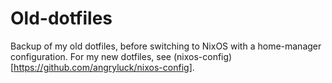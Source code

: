 # Old-dotfiles
Backup of my old dotfiles, before switching to NixOS with a home-manager configuration. For my new dotfiles, see (nixos-config)[https://github.com/angryluck/nixos-config].
